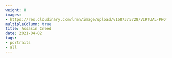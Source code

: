 ```yaml
---
weight: 8
images:
- https://res.cloudinary.com/lrmn/image/upload/v1687375728/VIRTUAL-PHOTOGRAPHY/assasincreed/assasincreed_2_uveczm.png
multipleColumn: true
title: Assasin Creed
date: 2021-04-02
tags:
- portraits
- all
---
```


